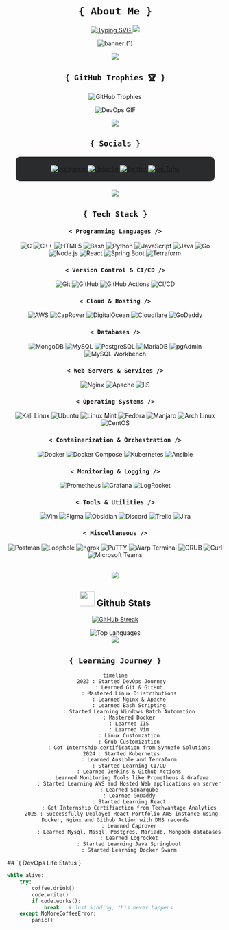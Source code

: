 <div align="center">

# `{ About Me }`

<a href="https://git.io/typing-svg">
  <img src="https://readme-typing-svg.herokuapp.com?font=Architects+Daughter&color=7AF79A&size=30&lines=Hey!+It's+Akhil!;I'm+a+DevOps+Enthusiast...;And+I'm+a+proud+Indian" alt="Typing SVG">
</a>

<img src="https://user-images.githubusercontent.com/73097560/115834477-dbab4500-a447-11eb-908a-139a6edaec5c.gif">

![banner (1)](https://github.com/akhil2099/akhil2099/assets/136240934/246f25c6-73bb-4b1c-853b-c615b4d76ba8)

<img src="https://user-images.githubusercontent.com/73097560/115834477-dbab4500-a447-11eb-908a-139a6edaec5c.gif">

## `{ GitHub Trophies 🏆 }`

<p align="center"> 
  <img src="https://github-profile-trophy.vercel.app/?username=akhil2099&theme=darkhub&no-frame=true&no-bg=false&margin-w=4" alt="GitHub Trophies" />
</p>
<p align="center">
  <img src="https://media.giphy.com/media/NytMLKyiaIh6VH9SPm/giphy.gif" alt="DevOps GIF" />
</p>

<img src="https://user-images.githubusercontent.com/73097560/115834477-dbab4500-a447-11eb-908a-139a6edaec5c.gif">

## `{ Socials }`

<div style="background-color: #292b2c; padding: 20px; border-radius: 10px; margin: 20px;">
  <a href="https://instagram.com/_touch_some_grass">
    <img src="https://img.shields.io/badge/Instagram-%23E4405F.svg?style=for-the-badge&logo=Instagram&logoColor=white" alt="Instagram" />
  </a>
  <a href="https://linkedin.com/in/akhil-v-953b04275">
    <img src="https://img.shields.io/badge/LinkedIn-%230077B5.svg?style=for-the-badge&logo=linkedin&logoColor=white" alt="LinkedIn" />
  </a>
  <a href="https://twitter.com/@zeuz1234567890">
    <img src="https://img.shields.io/badge/Twitter-%231DA1F2.svg?style=for-the-badge&logo=Twitter&logoColor=white" alt="Twitter" />
  </a>
  <a href="https://youtube.com/@@shootogram7270">
    <img src="https://img.shields.io/badge/YouTube-%23FF0000.svg?style=for-the-badge&logo=YouTube&logoColor=white" alt="YouTube" />
  </a>
</div>

<img src="https://user-images.githubusercontent.com/73097560/115834477-dbab4500-a447-11eb-908a-139a6edaec5c.gif">

## `{ Tech Stack }`

### `< Programming Languages />`

<p>
  <img src="https://img.shields.io/badge/c-%2300599C.svg?style=for-the-badge&logo=c&logoColor=white" alt="C" />
  <img src="https://img.shields.io/badge/c++-%2300599C.svg?style=for-the-badge&logo=c%2B%2B&logoColor=white" alt="C++" />
  <img src="https://img.shields.io/badge/html5-%23E34F26.svg?style=for-the-badge&logo=html5&logoColor=white" alt="HTML5" />
  <img src="https://img.shields.io/badge/bash-%234EAA25.svg?style=for-the-badge&logo=gnu-bash&logoColor=white" alt="Bash" />
  <img src="https://img.shields.io/badge/python-3670A0?style=for-the-badge&logo=python&logoColor=ffdd54" alt="Python" />
  <img src="https://img.shields.io/badge/javascript-%23F7DF1E.svg?style=for-the-badge&logo=javascript&logoColor=black" alt="JavaScript" />
  <img src="https://img.shields.io/badge/java-%23ED8B00.svg?style=for-the-badge&logo=openjdk&logoColor=white" alt="Java" />
  <img src="https://img.shields.io/badge/go-%232748F3.svg?style=for-the-badge&logo=go&logoColor=white" alt="Go" />
  <img src="https://img.shields.io/badge/node.js-%2343853D.svg?style=for-the-badge&logo=node.js&logoColor=white" alt="Node.js" />
  <img src="https://img.shields.io/badge/react-%2361DAFB.svg?style=for-the-badge&logo=react&logoColor=black" alt="React" />
  <img src="https://img.shields.io/badge/springboot-%236DB33F.svg?style=for-the-badge&logo=spring&logoColor=white" alt="Spring Boot" />
  <img src="https://img.shields.io/badge/terraform-%235835CC.svg?style=for-the-badge&logo=terraform&logoColor=white" alt="Terraform" />
</p>

### `< Version Control & CI/CD />`

<p>
  <img src="https://img.shields.io/badge/git-%23F05032.svg?style=for-the-badge&logo=git&logoColor=white" alt="Git" />
  <img src="https://img.shields.io/badge/github-%23121011.svg?style=for-the-badge&logo=github&logoColor=white" alt="GitHub" />
  <img src="https://img.shields.io/badge/GitHub%20Actions-%232671E5.svg?style=for-the-badge&logo=githubactions&logoColor=white" alt="GitHub Actions" />
  <img src="https://img.shields.io/badge/CI_CD-%2318A4A3.svg?style=for-the-badge&logo=ci&logoColor=white" alt="CI/CD" />
</p>

### `< Cloud & Hosting />`

<p>
  <img src="https://img.shields.io/badge/aws-%23232F3E.svg?style=for-the-badge&logo=amazon-aws&logoColor=white" alt="AWS" />
  <img src="https://img.shields.io/badge/CapRover-%234EB3F2.svg?style=for-the-badge&logoColor=white" alt="CapRover" />
  <img src="https://img.shields.io/badge/digitalocean-%230A87F5.svg?style=for-the-badge&logo=digitalocean&logoColor=white" alt="DigitalOcean" />
  <img src="https://img.shields.io/badge/cloudflare-%230E78FF.svg?style=for-the-badge&logo=cloudflare&logoColor=white" alt="Cloudflare" />
  <img src="https://img.shields.io/badge/godaddy-%2300A318.svg?style=for-the-badge&logo=godaddy&logoColor=white" alt="GoDaddy" />
</p>

### `< Databases />`

<p>
  <img src="https://img.shields.io/badge/mongodb-%234ea94b.svg?style=for-the-badge&logo=mongodb&logoColor=white" alt="MongoDB" />
  <img src="https://img.shields.io/badge/mysql-%2300f.svg?style=for-the-badge&logo=mysql&logoColor=white" alt="MySQL" />
  <img src="https://img.shields.io/badge/postgresql-%23316192.svg?style=for-the-badge&logo=postgresql&logoColor=white" alt="PostgreSQL" />
  <img src="https://img.shields.io/badge/mariadb-%23003571.svg?style=for-the-badge&logo=MariaDB&logoColor=white" alt="MariaDB" />
  <img src="https://img.shields.io/badge/pgAdmin-%23316192.svg?style=for-the-badge&logo=pgadmin&logoColor=white" alt="pgAdmin" />
  <img src="https://img.shields.io/badge/mysql%20workbench-%2300f.svg?style=for-the-badge&logo=mysql&logoColor=white" alt="MySQL Workbench" />
</p>

### `< Web Servers & Services />`

<p>
  <img src="https://img.shields.io/badge/nginx-%23009639.svg?style=for-the-badge&logo=Nginx&logoColor=white" alt="Nginx" />
  <img src="https://img.shields.io/badge/apache-%23D22128.svg?style=for-the-badge&logo=Apache&logoColor=white" alt="Apache" />
  <img src="https://img.shields.io/badge/IIS-%23121011.svg?style=for-the-badge&logo=Microsoft&logoColor=white" alt="IIS" />
</p>

### `< Operating Systems />`

<p>
  <img src="https://img.shields.io/badge/kali_linux-%23000000.svg?style=for-the-badge&logo=kali&logoColor=white" alt="Kali Linux" />
  <img src="https://img.shields.io/badge/ubuntu-%23E95420.svg?style=for-the-badge&logo=ubuntu&logoColor=white" alt="Ubuntu" />
  <img src="https://img.shields.io/badge/linux_mint-%2300B140.svg?style=for-the-badge&logo=linuxmint&logoColor=white" alt="Linux Mint" />
  <img src="https://img.shields.io/badge/fedora-%231D3557.svg?style=for-the-badge&logo=fedora&logoColor=white" alt="Fedora" />
  <img src="https://img.shields.io/badge/manjaro-%231B8E3F.svg?style=for-the-badge&logo=manjaro&logoColor=white" alt="Manjaro" />
  <img src="https://img.shields.io/badge/arch_linux-%2316C3FF.svg?style=for-the-badge&logo=archlinux&logoColor=white" alt="Arch Linux" />
  <img src="https://img.shields.io/badge/centos-%23E94E1A.svg?style=for-the-badge&logo=centos&logoColor=white" alt="CentOS" />
</p>

### `< Containerization & Orchestration />`

<p>
  <img src="https://img.shields.io/badge/docker-%230db7ed.svg?style=for-the-badge&logo=docker&logoColor=white" alt="Docker" />
  <img src="https://img.shields.io/badge/docker_compose-%232494B8.svg?style=for-the-badge&logo=docker&logoColor=white" alt="Docker Compose" />
  <img src="https://img.shields.io/badge/kubernetes-%23326ce5.svg?style=for-the-badge&logo=kubernetes&logoColor=white" alt="Kubernetes" />
  <img src="https://img.shields.io/badge/ansible-%231A1918.svg?style=for-the-badge&logo=ansible&logoColor=white" alt="Ansible" />
</p>

### `< Monitoring & Logging />`

<p>
  <img src="https://img.shields.io/badge/prometheus-%23E6522C.svg?style=for-the-badge&logo=prometheus&logoColor=white" alt="Prometheus" />
  <img src="https://img.shields.io/badge/grafana-%23F46800.svg?style=for-the-badge&logo=Grafana&logoColor=white" alt="Grafana" />
  <img src="https://img.shields.io/badge/logrocket-%23293346.svg?style=for-the-badge&logoColor=white" alt="LogRocket" />
</p>

### `< Tools & Utilities />`

<p>
  <img src="https://img.shields.io/badge/vim-%23019733.svg?style=for-the-badge&logo=vim&logoColor=white" alt="Vim" />
  <img src="https://img.shields.io/badge/figma-%23F24E1E.svg?style=for-the-badge&logo=figma&logoColor=white" alt="Figma" />
  <img src="https://img.shields.io/badge/obsidian-%237D7D7D.svg?style=for-the-badge&logo=obsidian&logoColor=white" alt="Obsidian" />
  <img src="https://img.shields.io/badge/discord-%237288D8.svg?style=for-the-badge&logo=discord&logoColor=white" alt="Discord" />
  <img src="https://img.shields.io/badge/trello-%23026AA7.svg?style=for-the-badge&logo=trello&logoColor=white" alt="Trello" />
  <img src="https://img.shields.io/badge/jira-%230052CC.svg?style=for-the-badge&logo=jira&logoColor=white" alt="Jira" />
</p>

### `< Miscellaneous />`

<p>
  <img src="https://img.shields.io/badge/postman-%23FF6C37.svg?style=for-the-badge&logo=postman&logoColor=white" alt="Postman" />
  <img src="https://img.shields.io/badge/loophole-%2327376F.svg?style=for-the-badge&logoColor=white" alt="Loophole" />
  <img src="https://img.shields.io/badge/ngrok-%23000000.svg?style=for-the-badge&logo=ngrok&logoColor=white" alt="ngrok" />
  <img src="https://img.shields.io/badge/putty-%233080C7.svg?style=for-the-badge&logo=putty&logoColor=white" alt="PuTTY" />
  <img src="https://img.shields.io/badge/warpt_terminal-%2325A2A5.svg?style=for-the-badge&logo=warp&logoColor=white" alt="Warp Terminal" />
  <img src="https://img.shields.io/badge/grub-%236A6AFF.svg?style=for-the-badge&logo=linux&logoColor=white" alt="GRUB" />
  <img src="https://img.shields.io/badge/curl-%23007396.svg?style=for-the-badge&logo=curl&logoColor=white" alt="Curl" />
  <img src="https://img.shields.io/badge/microsoft_teams-%234299B3.svg?style=for-the-badge&logo=microsoft-teams&logoColor=white" alt="Microsoft Teams" />
</p>


<br>
<img src="https://user-images.githubusercontent.com/73097560/115834477-dbab4500-a447-11eb-908a-139a6edaec5c.gif">
<br>

## <img src="https://media.giphy.com/media/iY8CRBdQXODJSCERIr/giphy.gif" width="35"><b> Github Stats </b>
<!-- Copy-paste in your Readme.md file -->
<p align="center">
  <a href="https://git.io/streak-stats"><img src="https://github-readme-streak-stats.herokuapp.com?user=akhil2099&theme=dracula&hide_border=true&border_radius=30&card_width=1000&card_height=200&fire=EB0000&stroke=17EB1A&currStreakNum=F6FF0A&sideNums=EBE769&excludeDaysLabel=60EAEB&border=3EFF35" alt="GitHub Streak" /></a>
</p>

![Top Languages](https://github-readme-stats.vercel.app/api/top-langs/?username=akhil2099&layout=compact&theme=dracula&hide_border=true&border_radius=30&card_width=1000&card_height=200)
<br>
<img src="https://user-images.githubusercontent.com/73097560/115834477-dbab4500-a447-11eb-908a-139a6edaec5c.gif">
<br>


## `{ Learning Journey }`

```mermaid
timeline
    2023 : Started DevOps Journey
         : Learned Git & GitHub
         : Mastered Linux Diistributions
         : Learned Nginx & Apache
         : Learned Bash Scripting
         : Started Learning Windows Batch Automation
         : Mastered Docker
         : Learned IIS
         : Learned Vim
         : Linux Customzation
         : Grub Customization
         : Got Internship certification from Synnefo Solutions
    2024 : Started Kubernetes
         : Learned Ansible and Terraform
         : Started Learning CI/CD
         : Learned Jenkins & Github Actions
         : Learned Monitoring Tools like Prometheus & Grafana
         : Started Learning AWS and Hosted Web applications on server
         : Learned Sonarqube
         : Learned GoDaddy
         : Started Learning React
         : Got Internship Certifiaction from Techvantage Analytics
    2025 : Successfully Deployed React Portfolio AWS instance using Docker, Nginx and Github Action with DNS records
         : Learned Caprover
         : Learned Mysql, Mssql, Postgres, Mariadb, Mongodb databases
         : Learned Logrocket
         : Started Learning Java Springboot
         : Started Learning Docker Swarm
```
</div>
## `{ DevOps Life Status }`

```python
while alive:
    try:
        coffee.drink()
        code.write()
        if code.works():
            break   # Just kidding, this never happens
    except NoMoreCoffeeError:
        panic()

```

